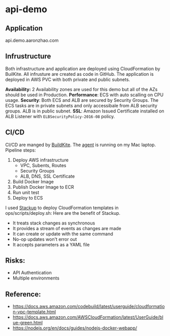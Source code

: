 # api-demo

## Application

api.demo.aaronzhao.com

## Infrustructure

Both infrastructure and application are deployed using CloudFormation by BuilKite. All infrusture are created as code in GitHub. The application is deployed in AWS PVC with both private and public subnets. 

**Availability:** 2 Availability zones are used for this demo but all of the AZs should be used in Production. 
**Performance**: ECS with auto scalling on CPU usage.
**Security**: Both ECS and ALB are secured by Security Groups. The ECS tasks are in private subnets and only accessibale from ALB security groups. ALB is in public subnet. 
**SSL**: Amazon Issued Certificate installed on ALB Listener with `ELBSecurityPolicy-2016-08` policy. 


## CI/CD

CI/CD are manged by [BuildKite](https://buildkite.com/). The [agent](https://buildkite.com/docs/agent/v3/osx) is running on my Mac laptop. Pipeline steps:

1. Deploy AWS infrastructure
    - VPC, Subents, Routes
    - Security Groups
    - ALB, DNS, SSL Certificate
1. Build Docker Image
1. Publish Docker Image to ECR
1. Run unit test
1. Deploy to ECS

I used [Stackup](https://github.com/realestate-com-au/stackup) to deploy CloudFormation templates in ops/scripts/deploy.sh:
Here are the benefit of Stackup. 
- It treats stack changes as synchronous
- It provides a stream of events as changes are made
- It can create or update with the same command
- No-op updates won't error out
- It accepts parameters as a YAML file

## Risks:
- API Authentication
- Multiple environments

## Reference:
- https://docs.aws.amazon.com/codebuild/latest/userguide/cloudformation-vpc-template.html
- https://docs.aws.amazon.com/AWSCloudFormation/latest/UserGuide/blue-green.html
- https://nodejs.org/en/docs/guides/nodejs-docker-webapp/